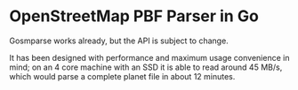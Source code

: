 # OpenStreetMap PBF Parser in Go

Gosmparse works already, but the API is subject to change.

It has been designed with performance and maximum usage convenience in mind; on an 4 core machine with an SSD it is able to read around 45 MB/s, which would parse a complete planet file in about 12 minutes.